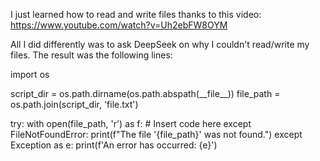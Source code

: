 I just learned how to read and write files thanks to this video:
    https://www.youtube.com/watch?v=Uh2ebFW8OYM

All I did differently was to ask DeepSeek on why I couldn't read/write my files. The result was the following lines:

import os

script_dir = os.path.dirname(os.path.abspath(\_\_file\_\_))
file_path = os.path.join(script_dir, 'file.txt')

try:
    with open(file_path, 'r') as f:
        # Insert code here
except FileNotFoundError:
    print(f"The file '{file_path}' was not found.")
except Exception as e:
    print(f'An error has occurred: {e}')